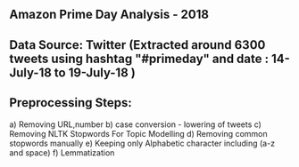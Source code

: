 Amazon Prime Day Analysis - 2018
---------------------------------

Data Source: Twitter (Extracted around 6300 tweets using hashtag "#primeday" and date : 14-July-18 to 19-July-18 )
------------

Preprocessing Steps:
--------------------

a) Removing URL,number
b) case conversion - lowering of tweets 
c) Removing NLTK Stopwords 
For Topic Modelling 
d) Removing common stopwords manually 
e) Keeping only Alphabetic character including (a-z and space) 
f) Lemmatization